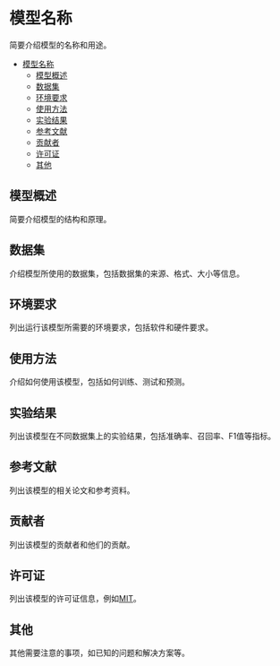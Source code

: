 # 模型名称

简要介绍模型的名称和用途。

- [模型名称](#模型名称)
  - [模型概述](#模型概述)
  - [数据集](#数据集)
  - [环境要求](#环境要求)
  - [使用方法](#使用方法)
  - [实验结果](#实验结果)
  - [参考文献](#参考文献)
  - [贡献者](#贡献者)
  - [许可证](#许可证)
  - [其他](#其他)

## 模型概述

简要介绍模型的结构和原理。

## 数据集

介绍模型所使用的数据集，包括数据集的来源、格式、大小等信息。

## 环境要求

列出运行该模型所需要的环境要求，包括软件和硬件要求。

## 使用方法

介绍如何使用该模型，包括如何训练、测试和预测。

## 实验结果

列出该模型在不同数据集上的实验结果，包括准确率、召回率、F1值等指标。

## 参考文献

列出该模型的相关论文和参考资料。

## 贡献者

列出该模型的贡献者和他们的贡献。

## 许可证

列出该模型的许可证信息，例如[MIT](../LICENSE)。

## 其他

其他需要注意的事项，如已知的问题和解决方案等。